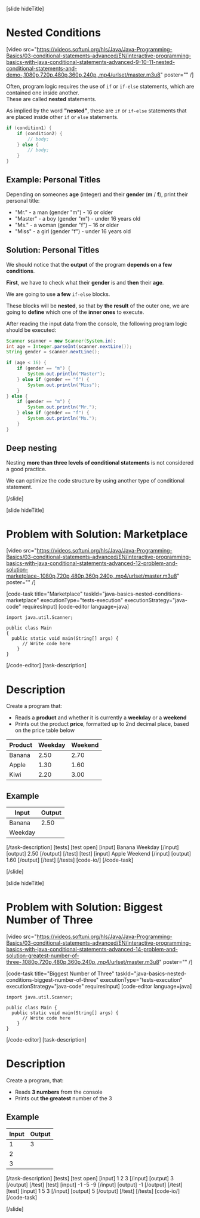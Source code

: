 [slide hideTitle]
# Nested Conditions

[video src="https://videos.softuni.org/hls/Java/Java-Programming-Basics/03-conditional-statements-advanced/EN/interactive-programming-basics-with-java-conditional-statements-advanced-9-10-11-nested-conditional-statements-and-demo-,1080p,720p,480p,360p,240p,.mp4/urlset/master.m3u8" poster="" /]

Often, program logic requires the use of `if` or `if-else` statements, which are contained one inside another.  
These are called **nested** statements. 

As implied by the word **"nested"**, these are `if` or `if-else` statements that are placed inside other `if` or `else` statements.

```java
if (condition1) {
    if (condition2) {
        // body; 
    } else {
        // body;
    }
}
```

## Example: Personal Titles
Depending on someones **age** (integer) and their **gender** (**m** / **f**), print their personal title:
-  "Mr." - a man (gender "m") - 16 or older
-  "Master" - a boy (gender "m") - under 16 years old
-  "Ms." - a woman (gender "f") – 16 or older
-  "Miss" - a girl (gender "f") - under 16 years old

## Solution: Personal Titles
We should notice that the **output** of the program **depends on a few conditions**. 

**First**, we have to check what their **gender** is and **then** their **age**. 

We are going to use **a few** `if-else` blocks. 

These blocks will be **nested**, so that by **the result** of the outer one, we are going to **define** which one of the **inner ones** to execute.

After reading the input data from the console, the following program logic should be executed:
```java
Scanner scanner = new Scanner(System.in);
int age = Integer.parseInt(scanner.nextLine());
String gender = scanner.nextLine();

if (age < 16) {
    if (gender == "m") {
        System.out.println("Master");
    } else if (gender == "f") {
        System.out.println("Miss");
    }
} else {
    if (gender == "m") {
        System.out.println("Mr.");
    } else if (gender == "f") {
        System.out.println("Ms.");
    }
}
```

## Deep nesting
Nesting **more than three levels of conditional statements** is not considered a good practice.

We can optimize the code structure by using another type of conditional statement.


[/slide]

[slide hideTitle]
# Problem with Solution: Marketplace

[video src="https://videos.softuni.org/hls/Java/Java-Programming-Basics/03-conditional-statements-advanced/EN/interactive-programming-basics-with-java-conditional-statements-advanced-12-problem-and-solution-marketplace-,1080p,720p,480p,360p,240p,.mp4/urlset/master.m3u8" poster="" /]

[code-task title="Marketplace" taskId="java-basics-nested-conditions-marketplace" executionType="tests-execution" executionStrategy="java-code" requiresInput]
[code-editor language=java]
```
import java.util.Scanner;

public class Main
{
  public static void main(String[] args) {
      // Write code here
    }
}
```
[/code-editor]
[task-description]
# Description
Create a program that:
  * Reads a **product** and whether it is currently a **weekday** or a **weekend** 
  * Prints out the product **price**, formatted up to 2nd decimal place, based on the price table below

|**Product**|**Weekday**|**Weekend**| 
|---|---|---|
|Banana|2.50|2.70|
|Apple|1.30|1.60|
|Kiwi|2.20|3.00|

## Example

| **Input** | **Output** |
| --- | --- |
| Banana | 2.50 |
| Weekday |

[/task-description]
[tests]
[test open]
[input]
Banana
Weekday
[/input]
[output]
2.50
[/output]
[/test]
[test]
[input]
Apple
Weekend
[/input]
[output]
1.60
[/output]
[/test]
[/tests]
[code-io/]
[/code-task]

[/slide]



[slide hideTitle]
# Problem with Solution: Biggest Number of Three

[video src="https://videos.softuni.org/hls/Java/Java-Programming-Basics/03-conditional-statements-advanced/EN/interactive-programming-basics-with-java-conditional-statements-advanced-14-problem-and-solution-greatest-number-of-three-,1080p,720p,480p,360p,240p,.mp4/urlset/master.m3u8" poster="" /]

[code-task title="Biggest Number of Three" taskId="java-basics-nested-conditions-biggest-number-of-three" executionType="tests-execution" executionStrategy="java-code" requiresInput]
[code-editor language=java]
```
import java.util.Scanner;

public class Main {
  public static void main(String[] args) {
      // Write code here
    }
}
```
[/code-editor]
[task-description]
# Description
Create a program, that:

  * Reads **3 numbers** from the console
  * Prints out **the greatest** number of the 3

## Example

| **Input** | **Output** |
| --- | --- |
| 1 | 3 |
| 2 |
| 3 |

[/task-description]
[tests]
[test open]
[input]
1
2
3
[/input]
[output]
3
[/output]
[/test]
[test]
[input]
-1
-5
-9
[/input]
[output]
-1
[/output]
[/test]
[test]
[input]
1
5
3
[/input]
[output]
5
[/output]
[/test]
[/tests]
[code-io/]
[/code-task]

[/slide]

